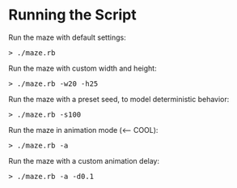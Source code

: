 Running the Script
================== 

Run the maze with default settings:
<pre>
> ./maze.rb
</pre>

Run the maze with custom width and height:
<pre>
> ./maze.rb -w20 -h25
</pre>

Run the maze with a preset seed, to model deterministic behavior:
<pre>
> ./maze.rb -s100
</pre>

Run the maze in animation mode (<-- COOL):
<pre>
> ./maze.rb -a
</pre>

Run the maze with a custom animation delay:
<pre>
> ./maze.rb -a -d0.1
</pre>